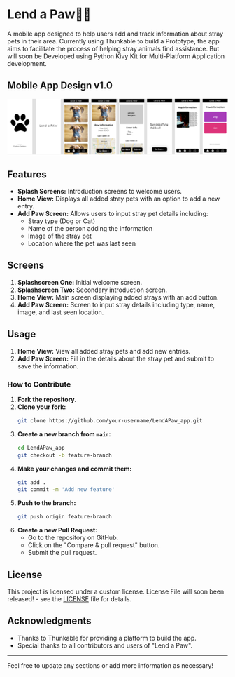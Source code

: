 # Lend a Paw🐶🐱

A mobile app designed to help users add and track information about stray pets in their area. Currently using Thunkable to build a Prototype, the app aims to facilitate the process of helping stray animals find assistance. But will soon be Developed using Python Kivy Kit for Multi-Platform Application development.

## Mobile App Design v1.0
<img src="https://github.com/cephascard0207/LendAPaw_app/blob/main/LendaPAW_oldPrototypeDesign.png"/>


## Features

- **Splash Screens:** Introduction screens to welcome users.
- **Home View:** Displays all added stray pets with an option to add a new entry.
- **Add Paw Screen:** Allows users to input stray pet details including:
  - Stray type (Dog or Cat)
  - Name of the person adding the information
  - Image of the stray pet
  - Location where the pet was last seen

## Screens

1. **Splashscreen One:** Initial welcome screen.
2. **Splashscreen Two:** Secondary introduction screen.
3. **Home View:** Main screen displaying added strays with an add button.
4. **Add Paw Screen:** Screen to input stray details including type, name, image, and last seen location.

## Usage

1. **Home View:** View all added stray pets and add new entries.
2. **Add Paw Screen:** Fill in the details about the stray pet and submit to save the information.

### How to Contribute

1. **Fork the repository.**
2. **Clone your fork:**
   ```bash
   git clone https://github.com/your-username/LendAPaw_app.git
   ```
3. **Create a new branch from `main`:**
   ```bash
   cd LendAPaw_app
   git checkout -b feature-branch
   ```
4. **Make your changes and commit them:**
   ```bash
   git add .
   git commit -m 'Add new feature'
   ```
5. **Push to the branch:**
   ```bash
   git push origin feature-branch
   ```
6. **Create a new Pull Request:**
   - Go to the repository on GitHub.
   - Click on the "Compare & pull request" button.
   - Submit the pull request.

## License

This project is licensed under a custom license. License File will soon been released! - see the [LICENSE](LICENSE) file for details.

## Acknowledgments

- Thanks to Thunkable for providing a platform to build the app.
- Special thanks to all contributors and users of "Lend a Paw".

---

Feel free to update any sections or add more information as necessary!
